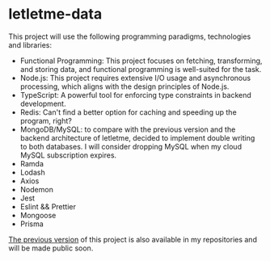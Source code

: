 # letletme-data
This project will use the following programming paradigms, technologies and libraries:
- Functional Programming: This project focuses on fetching, transforming, and storing data, and functional programming is well-suited for the task.
- Node.js: This project requires extensive I/O usage and asynchronous processing, which aligns with the design principles of Node.js.
- TypeScript: A powerful tool for enforcing type constraints in backend development.
- Redis: Can't find a better option for caching and speeding up the program, right?
- MongoDB/MySQL: to compare with the previous version and the backend architecture of letletme, decided to implement double writing to both databases. I will consider dropping MySQL when my cloud MySQL subscription expires.
- Ramda
- Lodash
- Axios
- Nodemon
- Jest
- Eslint && Prettier
- Mongoose
- Prisma

[The previous version](https://github.com/tonglam/fpl-data) of this project is also available in my repositories and will be made public soon.
